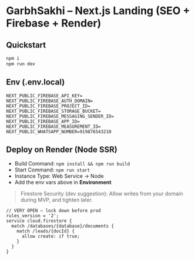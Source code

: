 # GarbhSakhi – Next.js Landing (SEO + Firebase + Render)

## Quickstart
```bash
npm i
npm run dev
```

## Env (.env.local)
```
NEXT_PUBLIC_FIREBASE_API_KEY=
NEXT_PUBLIC_FIREBASE_AUTH_DOMAIN=
NEXT_PUBLIC_FIREBASE_PROJECT_ID=
NEXT_PUBLIC_FIREBASE_STORAGE_BUCKET=
NEXT_PUBLIC_FIREBASE_MESSAGING_SENDER_ID=
NEXT_PUBLIC_FIREBASE_APP_ID=
NEXT_PUBLIC_FIREBASE_MEASUREMENT_ID=
NEXT_PUBLIC_WHATSAPP_NUMBER=919876543210
```

## Deploy on Render (Node SSR)
- Build Command: `npm install && npm run build`
- Start Command: `npm run start`
- Instance Type: Web Service → Node
- Add the env vars above in **Environment**

> Firestore Security (dev suggestion):
Allow writes from your domain during MVP, and tighten later.
```
// VERY OPEN – lock down before prod
rules_version = '2';
service cloud.firestore {
  match /databases/{database}/documents {
    match /leads/{docId} {
      allow create: if true;
    }
  }
}
```

